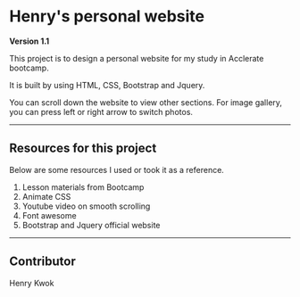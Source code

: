 # Henry's personal website
**Version 1.1**

This project is to design a personal website for my study in Acclerate bootcamp.

It is built by using HTML, CSS, Bootstrap and Jquery.

You can scroll down the website to view other sections. 
For image gallery, you can press left or right arrow to switch photos.

---
## Resources for this project

Below are some resources I used or took it as a reference.
1. Lesson materials from Bootcamp
2. Animate CSS
3. Youtube video on smooth scrolling
4. Font awesome
5. Bootstrap and Jquery official website

---
## Contributor

Henry Kwok

